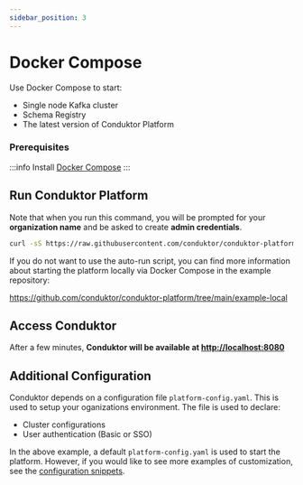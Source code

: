 ```yaml
---
sidebar_position: 3
---
```


# Docker Compose

Use Docker Compose to start:
 - Single node Kafka cluster
 - Schema Registry
 - The latest version of Conduktor Platform

### Prerequisites

:::info
Install [Docker Compose](https://docs.docker.com/compose/install)
:::

## Run Conduktor Platform

Note that when you run this command, you will be prompted for your **organization name** and be asked to create **admin credentials**.

```bash
curl -sS https://raw.githubusercontent.com/conduktor/conduktor-platform/main/example-local/autorun/autorun.sh | bash -s setup
```

If you do not want to use the auto-run script, you can find more information about starting the platform locally via Docker Compose in the example repository:

https://github.com/conduktor/conduktor-platform/tree/main/example-local

## Access Conduktor

After a few minutes, **Conduktor will be available at [http://localhost:8080](http://localhost:8080)**

## Additional Configuration

Conduktor depends on a configuration file `platform-config.yaml`. This is used to setup your oganizations environment. The file is used to declare:
 - Cluster configurations
 - User authentication (Basic or SSO)

In the above example, a default `platform-config.yaml` is used to start the platform. However, if you would like to see more examples of customization, see the [configuration snippets](./../../configuration/configuration-snippets.md).